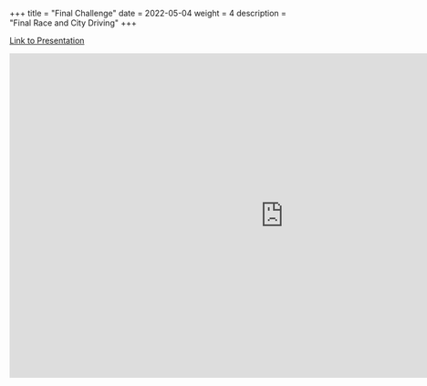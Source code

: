 +++
title = "Final Challenge"
date = 2022-05-04
weight = 4
description = "Final Race and City Driving"
+++

[Link to Presentation](https://docs.google.com/presentation/d/e/2PACX-1vSuRvnxPZiuruYdoKn4EJ25fsZiSFbF14SzD_mrtCLRUU0gV_p-BpPkcKCUL9GNYVQnlzV5GjxZKWtQ/pub?start=false&loop=false&delayms=3000)

<iframe src="https://docs.google.com/presentation/d/e/2PACX-1vSuRvnxPZiuruYdoKn4EJ25fsZiSFbF14SzD_mrtCLRUU0gV_p-BpPkcKCUL9GNYVQnlzV5GjxZKWtQ/embed?start=false&loop=false&delayms=3000" frameborder="0" width="960" height="569" allowfullscreen="true" mozallowfullscreen="true" webkitallowfullscreen="true"></iframe>
